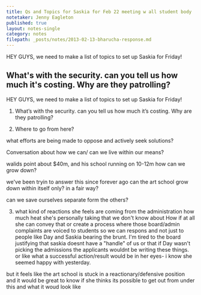 ```yaml
---
title: Qs and Topics for Saskia for Feb 22 meeting w all student body 
notetaker: Jenny Eagleton
published: true
layout: notes-single
category: notes
filepath: _posts/notes/2013-02-13-bharucha-response.md
---
```


HEY GUYS, we need to make a list of topics to set up Saskia for Friday!

What's with the security. can you tell us how much it's costing. Why are they patrolling?
---

HEY GUYS, we need to make a list of topics to set up Saskia for Friday!

1. What’s with the security. can you tell us how much it’s costing. Why are they patrolling?

2. Where to go from here?

what efforts are being made to oppose and actively seek solutions?

Conversation about how we can/ can we live within our means?

walids point about $40m, and his school running on 10-12m
how can we grow down?

we've been tryin to answer this since forever ago
can the art school grow down within itself only? in a fair way?

can we save ourselves separate form the others?

3. what kind of reactions she feels are coming from the administration
how much heat she's personally taking that we don't know about
How if at all she can convey that or create a process where those board/admin complaints are voiced to students so we can respons and not just to people like Day and Saskia bearing the brunt.
I'm tired to the board justifying that saskia doesnt have a "handle" of us or that if Day wasn't picking the admissions the applicants wouldnt be writing these things.
or like what a successful action/result would be in her eyes- i know she seemed happy with yesterday.

but it feels like the art school is stuck in a reactionary/defensive position and it would be great to know if she thinks its possible to get out from under this and what it woud look like
